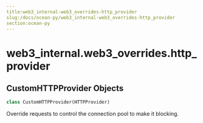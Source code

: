 ```yaml
---
title:web3_internal-web3_overrides-http_provider
slug:/docs/ocean-py/web3_internal-web3_overrides-http_provider
section:ocean-py
---
```

<a name="web3_internal.web3_overrides.http_provider"></a>
# web3\_internal.web3\_overrides.http\_provider

<a name="web3_internal.web3_overrides.http_provider.CustomHTTPProvider"></a>
## CustomHTTPProvider Objects

```python
class CustomHTTPProvider(HTTPProvider)
```

Override requests to control the connection pool to make it blocking.

